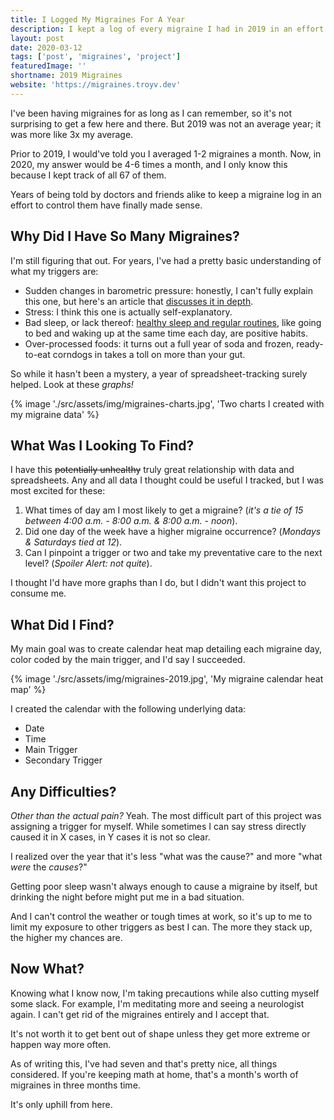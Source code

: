 ```yaml
---
title: I Logged My Migraines For A Year
description: I kept a log of every migraine I had in 2019 in an effort to better understand my triggers and reduce their frequency.
layout: post
date: 2020-03-12
tags: ['post', 'migraines', 'project']
featuredImage: ''
shortname: 2019 Migraines
website: 'https://migraines.troyv.dev'
---
```

I've been having migraines for as long as I can remember, so it's not surprising to get a few here and there. But 2019 was not an average year; it was more like 3x my average.

Prior to 2019, I would've told you I averaged 1-2 migraines a month. Now, in 2020, my answer would be 4-6 times a month, and I only know this because I kept track of all 67 of them.

Years of being told by doctors and friends alike to keep a migraine log in an effort to control them have finally made sense.

## Why Did I Have So Many Migraines?
I'm still figuring that out. For years, I've had a pretty basic understanding of what my triggers are:
* Sudden changes in barometric pressure: honestly, I can't fully explain this one, but here's an article that [discusses it in depth](https://blog.themigrainereliefcenter.com/barometric-pressure-and-migraines-what-you-need-to-know).
* Stress: I think this one is actually self-explanatory.
* Bad sleep, or lack thereof: [healthy sleep and regular routines](https://americanmigrainefoundation.org/resource-library/sleep/), like going to bed and waking up at the same time each day, are positive habits.
* Over-processed foods: it turns out a full year of soda and frozen, ready-to-eat corndogs in takes a toll on more than your gut.

So while it hasn't been a mystery, a year of spreadsheet-tracking surely helped. Look at these _graphs!_

{% image './src/assets/img/migraines-charts.jpg', 'Two charts I created with my migraine data' %}

## What Was I Looking To Find?
I have this ~~potentially unhealthy~~ truly great relationship with data and spreadsheets. Any and all data I thought could be useful I tracked, but I was most excited for these:
1. What times of day am I most likely to get a migraine? (_it's a tie of 15 between 4:00 a.m. - 8:00 a.m. & 8:00 a.m. - noon_).
2. Did one day of the week have a higher migraine occurrence? (_Mondays & Saturdays tied at 12_).
3. Can I pinpoint a trigger or two and take my preventative care to the next level? (_Spoiler Alert: not quite_).

I thought I'd have more graphs than I do, but I didn't want this project to consume me.

## What Did I Find?
My main goal was to create calendar heat map detailing each migraine day, color coded by the main trigger, and I'd say I succeeded.

{% image './src/assets/img/migraines-2019.jpg', 'My migraine calendar heat map' %}

I created the calendar with the following underlying data:
* Date
* Time
* Main Trigger
* Secondary Trigger

## Any Difficulties?
_Other than the actual pain?_ Yeah. The most difficult part of this project was assigning a trigger for myself. While sometimes I can say stress directly caused it in X cases, in Y cases it is not so clear.

I realized over the year that it's less "what was the cause?" and more "what _were_ the _causes_?"

Getting poor sleep wasn't always enough to cause a migraine by itself, but drinking the night before might put me in a bad situation.

And I can't control the weather or tough times at work, so it's up to me to limit my exposure to other triggers as best I can. The more they stack up, the higher my chances are.

## Now What?
Knowing what I know now, I'm taking precautions while also cutting myself some slack. For example, I'm meditating more and seeing a neurologist again. I can't get rid of the migraines entirely and I accept that.

It's not worth it to get bent out of shape unless they get more extreme or happen way more often.

As of writing this, I've had seven and that's pretty nice, all things considered. If you're keeping math at home, that's a month's worth of migraines in three months time.

It's only uphill from here.
